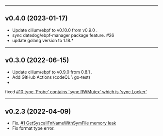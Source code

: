 <hr>

## v0.4.0 (2023-01-17)

- Update cilium/ebpf to v0.10.0 from v0.9.0 .
- sync datedog/ebpf-manager package feature. #26
- update golang version to 1.18.*
<hr>

## v0.3.0 (2022-06-15)

- Update cilium/ebpf to v0.9.0 from 0.8.1 .
- Add GitHub Actions (codeQL \ go-test)
-

fixed [#10 type 'Probe' contains 'sync.RWMutex' which is 'sync.Locker'](https://github.com/ehids/ebpfmanager/issues/10)

<hr>

## v0.2.3 (2022-04-09)

- Fix. [#1 GetSyscallFnNameWithSymFile memory leak](https://github.com/ehids/ebpfmanager/pull/2)
- Fix format type error.
